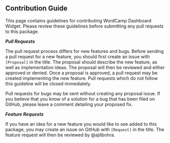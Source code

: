 **Contribution Guide**
----------------------

This page contains guidelines for contributing WordCamp Dashboard Widget. Please review these guidelines before submitting any pull requests to this package.

***Pull Requests***

The pull request process differs for new features and bugs. Before sending a pull request for a new feature, you should first create an issue with `[Proposal]` in the title. The proposal should describe the new feature, as well as implementation ideas. The proposal will then be reviewed and either approved or denied. Once a proposal is approved, a pull request may be created implementing the new feature. Pull requests which do not follow this guideline will be closed immediately.

Pull requests for bugs may be sent without creating any proposal issue. If you believe that you know of a solution for a bug that has been filed on GitHub, please leave a comment detailing your proposed fix.

***Feature Requests***

If you have an idea for a new feature you would like to see added to this package, you may create an issue on GitHub with `[Request]` in the title. The feature request will then be reviewed by @ajitbohra.